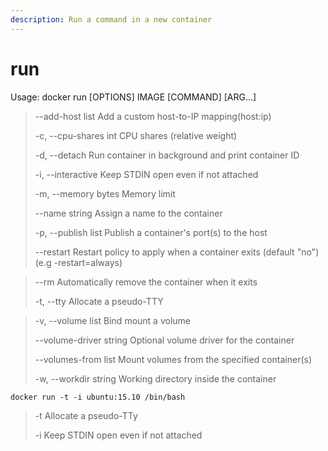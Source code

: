 ```yaml
---
description: Run a command in a new container
---
```


# run

Usage: docker run \[OPTIONS\] IMAGE \[COMMAND\] \[ARG...\]

> --add-host list Add a custom host-to-IP mapping\(host:ip\)
>
> -c, --cpu-shares int CPU shares \(relative weight\)
>
> -d, --detach Run container in background and print container ID
>
> -i, --interactive Keep STDIN open even if not attached
>
> -m, --memory bytes Memory limit
>
> --name string Assign a name to the container
>
> -p, --publish list Publish a container's port\(s\) to the host
>
> --restart Restart policy to apply when a container exits \(default "no"\) \(e.g -restart=always\)

> --rm Automatically remove the container when it exits
>
> -t, --tty Allocate a pseudo-TTY

> -v, --volume list Bind mount a volume 
>
> --volume-driver string Optional volume driver for the container 
>
> --volumes-from list Mount volumes from the specified container\(s\)
>
> -w, --workdir string Working directory inside the container

```text
docker run -t -i ubuntu:15.10 /bin/bash
```

> -t Allocate a pseudo-TTy
>
> -i Keep STDIN open even if not attached


